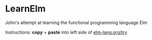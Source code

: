 # LearnElm
John's attempt at learning the functional programming language Elm

Instructions: **copy** + **paste** into left side of [elm-lang.org/try](http://elm-lang.org/try)
